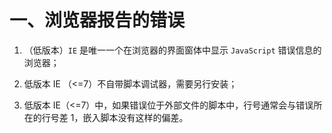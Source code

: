 # 一、浏览器报告的错误
1. （低版本）`IE` 是唯一一个在浏览器的界面窗体中显示 `JavaScript` 错误信息的浏览器；

2. 低版本 IE （<=7）不自带脚本调试器，需要另行安装；

3. 低版本 IE（<=7）中，如果错误位于外部文件的脚本中，行号通常会与错误所在的行号差 1，嵌入脚本没有这样的偏差。
